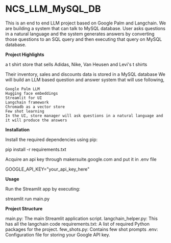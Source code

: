 # NCS_LLM_MySQL_DB
This is an end to end LLM project based on Google Palm and Langchain. We are building a system that can talk to MySQL database. User asks questions in a natural language and the system generates answers by converting those questions to an SQL query and then executing that query on MySQL database.

**Project Highlights**

 a t shirt store that sells Adidas, Nike, Van Heusen and Levi's t shirts

Their inventory, sales and discounts data is stored in a MySQL database
We will build an LLM based question and answer system that will use following,


    Google Palm LLM
    Hugging face embeddings
    Streamlit for UI
    Langchain framework
    Chromadb as a vector store
    Few shot learning
    In the UI, store manager will ask questions in a natural language and it will produce the answers



**Installation**

Install the required dependencies using pip:

pip install -r requirements.txt

Acquire an api key through makersuite.google.com and put it in .env file

GOOGLE_API_KEY="your_api_key_here"

**Usage**

Run the Streamlit app by executing:

streamlit run main.py

**Project Structure**


main.py: The main Streamlit application script.
langchain_helper.py: This has all the langchain code
requirements.txt: A list of required Python packages for the project.
few_shots.py: Contains few shot prompts
.env: Configuration file for storing your Google API key.

